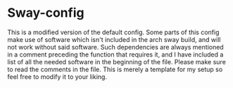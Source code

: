 # Sway-config
This is a modified version of the default config. 
Some parts of this config make use of software which isn't included in the arch sway build, and will not work without said software. Such dependencies are always mentioned in a comment preceding the function that requires it, and I have included a list of all the needed software in the beginning of the file. Please make sure to read the comments in the file. 
This is merely a template for my setup so feel free to modify it to your liking.
